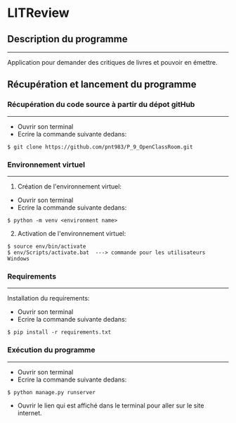 # LITReview

## Description du programme
***
Application pour demander des critiques de livres et pouvoir en émettre. 


## Récupération et lancement du programme


### Récupération du code source à partir du dépot gitHub
***
* Ouvrir son terminal
* Ecrire la commande suivante dedans:
```
$ git clone https://github.com/pnt983/P_9_OpenClassRoom.git
```



### Environnement virtuel	
***
1. Création de l'environnement virtuel:
* Ouvrir son terminal
* Ecrire la commande suivante dedans:
```
$ python -m venv <environment name>
```
2. Activation de l'environnement virtuel:
```
$ source env/bin/activate 
$ env/Scripts/activate.bat  ---> commande pour les utilisateurs Windows
```


### Requirements
***
Installation du requirements:
* Ouvrir son terminal
* Ecrire la commande suivante dedans:
```
$ pip install -r requirements.txt
```


### Exécution du programme
***
* Ouvrir son terminal
* Ecrire la commande suivante dedans:
```
$ python manage.py runserver
```
* Ouvrir le lien qui est affiché dans le terminal pour aller sur le site internet.